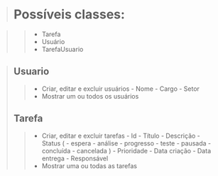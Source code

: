 > # Possíveis classes:

>> - Tarefa
>> - Usuário
>> - TarefaUsuario

> ## Usuario
>> - Criar, editar e excluir usuários
        - Nome
        - Cargo
        - Setor
>> - Mostrar um ou todos os usuários
> ## Tarefa
>> - Criar, editar e excluir tarefas
        - Id
        - Título
        - Descrição
        - Status (
                - espera 
                - análise
                - progresso
                - teste
                - pausada
                - concluída
                - cancelada
        )
        - Prioridade
        - Data criação
        - Data entrega
        - Responsável
>> - Mostrar uma ou todas as tarefas